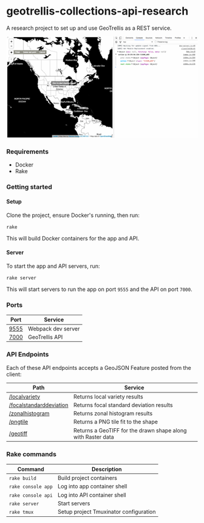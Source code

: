 # geotrellis-collections-api-research

A research project to set up and use GeoTrellis as a REST service.

![current demo](demo.gif)

### Requirements

* Docker
* Rake

### Getting started

#### Setup

Clone the project, ensure Docker's running, then run:

```sh
rake
```

This will build Docker containers for the app and API.

#### Server

To start the app and API servers, run:

```
rake server
```

This will start servers to run the app on port `9555` and the API on port `7000`.

### Ports

| Port | Service |
| --- | --- |
| [9555](http://localhost:9555) | Webpack dev server |
| [7000](http://localhost:7000) | GeoTrellis API |

### API Endpoints

Each of these API endpoints accepts a GeoJSON Feature posted from the client:

| Path | Service |
| --- | --- |
| [/localvariety](http://localhost:7000/localvariety) | Returns local variety results |
| [/focalstandarddeviation](http://localhost:7000/focalstandarddeviation) | Returns focal standard deviation results |
| [/zonalhistogram](http://localhost:7000/zonalhistogram) | Returns zonal histogram results |
| [/pngtile](http://localhost:7000/pngtile) | Returns a PNG tile fit to the shape |
| [/geotiff](http://localhost:7000/geotiff) | Returns a GeoTIFF for the drawn shape along with Raster data

### Rake commands

| Command | Description |
| --- | --- |
| `rake build` | Build project containers |
| `rake console app` | Log into app container shell |
| `rake console api` | Log into API container shell |
| `rake server` | Start servers |
| `rake tmux` | Setup project Tmuxinator configuration |
